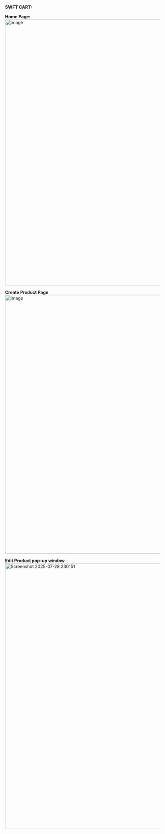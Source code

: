 **SWFT CART:**

**Home Page:**
<img width="1893" height="866" alt="image" src="https://github.com/user-attachments/assets/773e065d-c633-4927-a22f-24ecc267e6e3" />

**Create Product Page**
<img width="1896" height="842" alt="image" src="https://github.com/user-attachments/assets/38a6546f-be3b-4a24-82dd-58039966a461" />

**Edit Product pop-up window**
<img width="1890" height="865" alt="Screenshot 2025-07-28 230151" src="https://github.com/user-attachments/assets/2c504bd4-f9a7-4374-8daf-8393673f32b1" />
